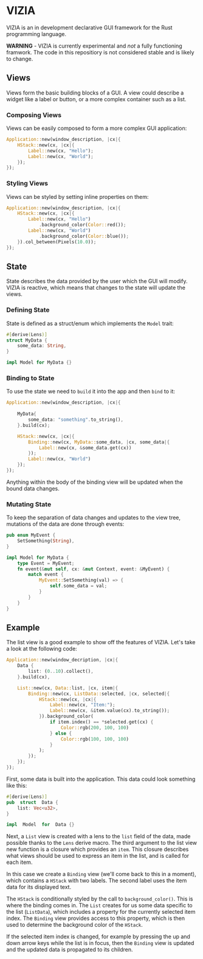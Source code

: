 # VIZIA

VIZIA is an in development declarative GUI framework for the Rust programming language.

**WARNING** - VIZIA is currently experimental and *not* a fully functioning framwork. The code in this repositiory is not considered stable and is likely to change.

## Views
Views form the basic building blocks of a GUI. A view could describe a widget like a label or button, or a more complex container such as a list.

### Composing Views
Views can be easily composed to form a more complex GUI application:
```rust
Application::new(window_description, |cx|{
	HStack::new(cx, |cx|{
		Label::new(cx, "Hello");
		Label::new(cx, "World");
	});
});
```

### Styling Views
Views can be styled by setting inline properties on them:
```rust
Application::new(window_description, |cx|{
	HStack::new(cx, |cx|{
		Label::new(cx, "Hello")
			.background_color(Color::red());
		Label::new(cx, "World")
			.background_color(Color::blue());
	}).col_between(Pixels(10.0));
});
```

## State
State describes the data provided by the user which the GUI will modify. VIZIA is reactive, which means that changes to the state will update the views.
 
### Defining State
State is defined as a struct/enum which implements the `Model` trait:
```rust
#[derive(Lens)]
struct MyData {
	some_data: String,
}

impl Model for MyData {}

```

### Binding to State
To use the state we need to `build` it into the app and then `bind` to it:
```rust
Application::new(window_description, |cx|{
	
	MyData{
		some_data: "something".to_string(),
	}.build(cx);

	HStack::new(cx, |cx|{
		Binding::new(cx, MyData::some_data, |cx, some_data|{
			Label::new(cx, &some_data.get(cx))	
		});
		Label::new(cx, "World")
	});
});
```
Anything within the body of the binding view will be updated when the bound data changes.

### Mutating State
To keep the separation of data changes and updates to the view tree, mutations of the data are done through events:
```rust
pub enum MyEvent {
	SetSomething(String),
}

impl Model for MyData {
	type Event = MyEvent;
	fn event(&mut self, cx: &mut Context, event: &MyEvent) {
		match event {
			MyEvent::SetSomething(val) => {
				self.some_data = val;
			}	
		}
	}
}
```

## Example
The list view is a good example to show off the features of VIZIA. Let's take a look at the following code: 
```rust
Application::new(window_decription, |cx|{
	Data {
		list: (0..10).collect(),
	}.build(cx),

	List::new(cx, Data::list, |cx, item|{
		Binding::new(cx, ListData::selected, |cx, selected|{
			HStack::new(cx, |cx|{
				Label::new(cx, "Item:");
				Label::new(cx, &item.value(cx).to_string());
			}).background_color(
				if item.index() == *selected.get(cx) {
					Color::rgb(200, 100, 100)
				} else {
					Color::rgb(100, 100, 100)
				}
			);
		});
	});
});
```

First, some data is built into the application. This data could look something like this:
```rust
#[derive(Lens)]
pub  struct  Data {
	list: Vec<u32>,
}

impl  Model  for  Data {}
```
Next, a `List` view is created with a lens to the `list` field of the data, made possible thanks to the `Lens` derive macro. The third argument to the list view new function is a closure which provides an `item`.  This closure describes what views should be used to express an item in the list, and is called for each item.

In this case we create a `Binding` view (we'll come back to this in a moment), which contains a `HStack` with two labels. The second label uses the item data for its displayed text.

The `HStack` is conditionally styled by the call to `background_color()`. This is where the binding comes in. The `List` creates for us some data specific to the list (`ListData`), which includes  a property for the currently selected item index. The `Binding` view provides access to this property, which is then used to determine the background color of the `HStack`. 

If the selected item index is changed, for example by pressing the up and down arrow keys while the list is in focus, then the `Binding` view is updated and the updated data is propagated to its children.

